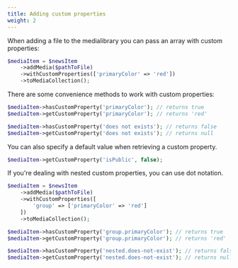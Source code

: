 ```yaml
---
title: Adding custom properties
weight: 2
---
```


When adding a file to the medialibrary you can pass an array with custom properties:

```php
$mediaItem = $newsItem
    ->addMedia($pathToFile)
    ->withCustomProperties(['primaryColor' => 'red'])
    ->toMediaCollection();
```

There are some convenience methods to work with custom properties:

```php
$mediaItem->hasCustomProperty('primaryColor'); // returns true
$mediaItem->getCustomProperty('primaryColor'); // returns 'red'

$mediaItem->hasCustomProperty('does not exists'); // returns false
$mediaItem->getCustomProperty('does not exists'); // returns null
```

You can also specify a default value when retrieving a custom property.

```php
$mediaItem->getCustomProperty('isPublic', false);
```

If you're dealing with nested custom properties, you can use dot notation.

```php
$mediaItem = $newsItem
    ->addMedia($pathToFile)
    ->withCustomProperties([
        'group' => ['primaryColor' => 'red']
    ])
    ->toMediaCollection();

$mediaItem->hasCustomProperty('group.primaryColor'); // returns true
$mediaItem->getCustomProperty('group.primaryColor'); // returns 'red'

$mediaItem->hasCustomProperty('nested.does-not-exist'); // returns false
$mediaItem->getCustomProperty('nested.does-not-exist'); // returns null
```
